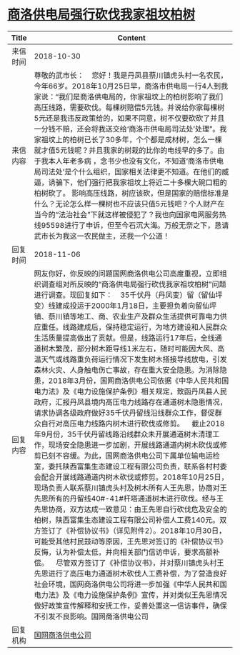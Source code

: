# [商洛供电局强行砍伐我家祖坟柏树](http://www.shangluo.gov.cn/zmhd/ldxxxx.jsp?urltype=leadermail.LeaderMailContentUrl&wbtreeid=1112&leadermailid=4980)

| Title |                                                                                                                                                                                                                                                                                                                                                                                                                                                                Content                                                                                                                                                                                                                                                                                                                                                                                                                                                                 |
|:-----:|----------------------------------------------------------------------------------------------------------------------------------------------------------------------------------------------------------------------------------------------------------------------------------------------------------------------------------------------------------------------------------------------------------------------------------------------------------------------------------------------------------------------------------------------------------------------------------------------------------------------------------------------------------------------------------------------------------------------------------------------------------------------------------------------------------------------------------------------------------------------------------------------------------------------------------------|
| 来信时间  | 2018-10-30                                                                                                                                                                                                                                                                                                                                                                                                                                                                                                                                                                                                                                                                                                                                                                                                                                                                                                                             |
| 来信内容  | 尊敬的武市长：    您好！我是丹凤县蔡川镇虎头村一名农民，今年66岁。2018年10月25日早，商洛市供电局一行4人到我家说：“我们是商洛供电局的，你家祖坟上的柏树影响了我们高压线路，需要砍伐。每棵树赔偿5元钱。并说给你家每棵树5元还是我违反政策给的，如果不同意，树不仅要砍砍了并且一分钱不赔，还会将我送交给‘商洛市供电局司法处’处理”。我家祖坟上的柏树已长了30多年，个个都是成材树，怎么一棵就才值5元钱呢？并且我家的树栽的比你的电线早的多了。由于我本人年老多病 ，念书少也没有文化，不知道‘商洛市供电局司法处’是个什么组织，国家相关法律更不知道。在他们的威逼，诱骗下，他们强行把我家祖坟上将近二十多棵大碗口粗的柏树砍了。 影响高压线路，树应该砍，但是国家的赔偿标准是什么？无论怎么样一棵树也不应该只值5元钱吧？个人财产在当今的“法治社会”下就这样被侵犯了？我也向国家电网服务热线95598进行了申诉，但至今石沉大海。万般无奈之下，恳请武市长为我这一农民做主，还我一个公道！                                                                                                                                                                                                                                                                                                                                                                                                                                                                                |
| 回复时间  | 2018-11-06                                                                                                                                                                                                                                                                                                                                                                                                                                                                                                                                                                                                                                                                                                                                                                                                                                                                                                                             |
| 回复内容  | 网友你好，你反映的问题国网商洛供电公司高度重视，立即组织调查组对所反映的“商洛供电局强行砍伐我家祖坟柏树”问题进行调查。现回复如下：    35千伏丹（丹凤变）留（留仙坪变）线建成投运于2000年1月18日，主要担负着向留仙坪镇、蔡川镇等地工、商、农业生产及群众生活提供可靠电力供应重任。线路建成后，保持稳定运行，为地方建设和人民群众生活质量提高做出了贡献。但是，线路运行17年后，全线通道树木繁茂，部分树木距导线1米左右，随时可能因大风、高温天气或线路重负荷运行情况下发生树木搭接导线放电，引发森林火灾、人身触电伤亡事故，存在重大安全隐患。为消除隐患，2018年3月份，国网商洛供电公司依据《中华人民共和国电力法》及《电力设施保护条例》相关规定，致函丹凤县人民政府，汇报丹凤县境内高压电力线路存在通道树木隐患情况，请求协调各级政府做好35千伏丹留线沿线群众工作，督促群众自行对高压电力线路内树木进行砍伐或修剪。    截止2018年9月份，35千伏丹留线路沿线群众未开展通道树木清理工作，现场安全隐患进一步加剧，开展线路通道内树木砍伐或修剪已刻不容缓。为此，国网商洛供电公司下属单位输电运检室，委托陕西富集生态建设工程有限公司负责，联系各村村委会配合开展线路通道内树木砍伐或修剪。2018年10月25日，现场负责人联系蔡川镇虎头村及树木所有人王先恩，协商对王先恩所有的丹留线40#-41#杆塔通道树木进行砍伐。经与王先恩协商，双方达成一致意见：由王先恩自行砍伐危及安全的柏树，陕西富集生态建设工程有限公司补偿人工费140元。双方签订了《补偿协议书》（详见附件2）。2018年10月30日，可能受其他村民鼓动等原因，王先恩对签订的《补偿协议书》反悔，认为补偿太低，并向相关部门信访申诉，要求高额补偿。    尽管双方签订了《补偿协议书》，并对蔡川镇虎头村王先恩进行了高压电力通道树木砍伐人工费补偿，为了营造良好社会环境，国网商洛供电公司将进一步加强《中华人民共和国电力法》及《电力设施保护条例》宣传，并对类似王先恩情况做好政策宣传解释和安抚工作，妥善处置这一信访事件，确保不引发不良影响。国网商洛供电公司 |
| 回复机构  | [国网商洛供电公司](../../category/agencies/国网商洛供电公司.md)                                                                                                                                                                                                                                                                                                                                                                                                                                                                                                                                                                                                                                                                                                                                                                                                                                                                                        |